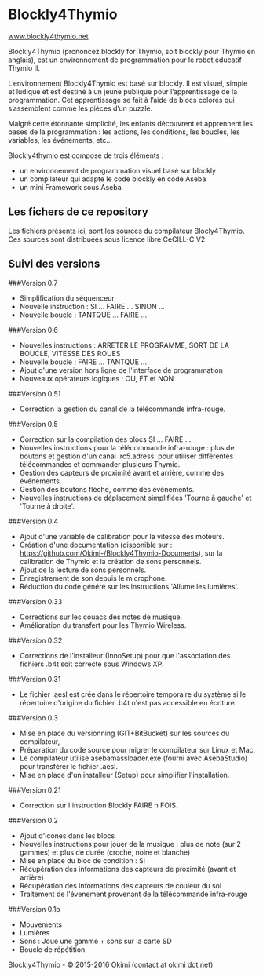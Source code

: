 Blockly4Thymio
==============
www.blockly4thymio.net

Blockly4Thymio (prononcez blockly for Thymio, soit blockly pour Thymio en anglais), est un environnement de programmation pour le robot éducatif Thymio II.

L’environnement Blockly4Thymio est basé sur blockly. Il est visuel, simple et ludique et est destiné à un jeune publique pour l’apprentissage de la programmation.
Cet apprentissage se fait à l’aide de blocs colorés qui s’assemblent comme les pièces d’un puzzle.

Malgré cette étonnante simplicité, les enfants découvrent et apprennent les bases de la programmation : les actions, les conditions, les boucles, les variables, les événements, etc…

Blockly4thymio est composé de trois éléments :
- un environnement de programmation visuel basé sur blockly
- un compilateur qui adapte le code blockly en code Aseba
- un mini Framework sous Aseba


Les fichers de ce repository
----------------------------
Les fichiers présents ici, sont les sources du compilateur Blocly4Thymio.  
Ces sources sont distribuées sous licence libre CeCILL-C V2.


Suivi des versions
------------------

###Version 0.7
* Simplification du séquenceur
* Nouvelle instruction : SI ... FAIRE ... SINON ...
* Nouvelle boucle : TANTQUE ... FAIRE ...


###Version 0.6
* Nouvelles instructions : ARRETER LE PROGRAMME, SORT DE LA BOUCLE, VITESSE DES ROUES
* Nouvelle boucle : FAIRE ... TANTQUE ...
* Ajout d'une version hors ligne de l'interface de programmation
* Nouveaux opérateurs logiques : OU, ET et NON


###Version 0.51
* Correction la gestion du canal de la télécommande infra-rouge.


###Version 0.5
* Correction sur la compilation des blocs SI ... FAIRE ...
* Nouvelles instructions pour la télécommande infra-rouge : plus de boutons  et gestion d'un canal 'rc5.adress' pour utiliser différentes télécommandes et commander plusieurs Thymio.
* Gestion des capteurs de proximité avant et arrière, comme des événements.
* Gestion des boutons flèche, comme des événements.
* Nouvelles instructions de déplacement simplifiées 'Tourne à gauche' et 'Tourne à droite'.


###Version 0.4
* Ajout d'une variable de calibration pour la vitesse des moteurs.
* Création d'une documentation (disponible sur : https://github.com/Okimi-/Blockly4Thymio-Documents), sur la calibration de Thymio et la création de sons personnels.
* Ajout de la lecture de sons personnels.
* Enregistrement de son depuis le microphone.
* Réduction du code généré sur les instructions 'Allume les lumières'.


###Version 0.33
* Corrections sur les couacs des notes de musique.
* Amélioration du transfert pour les Thymio Wireless.


###Version 0.32
* Corrections de l'installeur (InnoSetup) pour que l'association des fichiers .b4t soit correcte sous Windows XP.


###Version 0.31
* Le fichier .aesl est crée dans le répertoire temporaire du système si le répertoire d'origine du fichier .b4t n'est pas accessible en écriture.


###Version 0.3
* Mise en place du versionning (GIT+BitBucket) sur les sources du compilateur,
* Préparation du code source pour migrer le compilateur sur Linux et Mac,
* Le compilateur utilise asebamassloader.exe (fourni avec AsebaStudio) pour transférer le fichier .aesl.
* Mise en place d'un installeur (Setup) pour simplifier l'installation.


###Version 0.21
* Correction sur l'instruction Blockly FAIRE n FOIS.


###Version 0.2
* Ajout d'icones dans les blocs			
* Nouvelles instructions pour jouer de la musique : plus de note (sur 2 gammes) et plus de durée (croche, noire et blanche) 	
* Mise en place du bloc de condition : Si			
* Récupération des informations des capteurs de proximité (avant et arrière)			
* Récupération des informations des capteurs de couleur du sol			
* Traitement de l'évenement provenant de la télécommande infra-rouge	


###Version 0.1b
* Mouvements
* Lumières
* Sons : Joue une gamme + sons sur la carte SD
* Boucle de répétition



Blockly4Thymio - © 2015-2016 Okimi (contact at okimi dot net)
